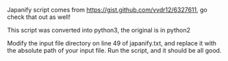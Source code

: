 Japanify script comes from https://gist.github.com/vvdr12/6327611, go check that out as well!


This script was converted into python3, the original is in python2

Modify the input file directory on line 49 of japanify.txt, and replace it with the absolute path of your input file. Run the script, and it should be all good.
